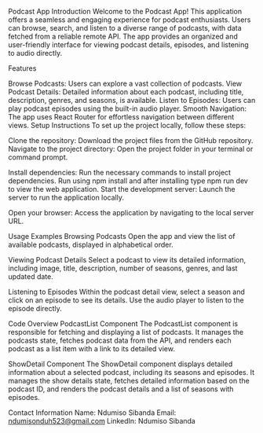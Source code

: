 Podcast App
Introduction
Welcome to the Podcast App! This application offers a seamless and engaging experience for podcast enthusiasts. Users can browse, search, and listen to a diverse range of podcasts, with data fetched from a reliable remote API. The app provides an organized and user-friendly interface for viewing podcast details, episodes, and listening to audio directly.

Features

Browse Podcasts: Users can explore a vast collection of podcasts.
View Podcast Details: Detailed information about each podcast, including title, description, genres, and seasons, is available.
Listen to Episodes: Users can play podcast episodes using the built-in audio player.
Smooth Navigation: The app uses React Router for effortless navigation between different views.
Setup Instructions
To set up the project locally, follow these steps:

Clone the repository: Download the project files from the GitHub repository.
Navigate to the project directory: Open the project folder in your terminal or command prompt.

Install dependencies:
Run the necessary commands to install project dependencies. Run using npm install and after installing type npm run dev to view the web application.
Start the development server: Launch the server to run the application locally.

Open your browser: 
Access the application by navigating to the local server URL.

Usage Examples
Browsing Podcasts
Open the app and view the list of available podcasts, displayed in alphabetical order.

Viewing Podcast Details
Select a podcast to view its detailed information, including image, title, description, number of seasons, genres, and last updated date.

Listening to Episodes
Within the podcast detail view, select a season and click on an episode to see its details. Use the audio player to listen to the episode directly.

Code Overview
PodcastList Component
The PodcastList component is responsible for fetching and displaying a list of podcasts. It manages the podcasts state, fetches podcast data from the API, and renders each podcast as a list item with a link to its detailed view.

ShowDetail Component
The ShowDetail component displays detailed information about a selected podcast, including its seasons and episodes. It manages the show details state, fetches detailed information based on the podcast ID, and renders the podcast details and a list of seasons with episodes.

Contact Information
Name: Ndumiso Sibanda
Email: ndumisonduh523@gmail.com
LinkedIn: Ndumiso Sibanda